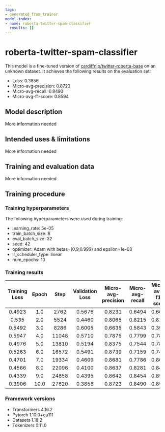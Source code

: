 ```yaml
---
tags:
- generated_from_trainer
model-index:
- name: roberta-twitter-spam-classifier
  results: []
---
```


<!-- This model card has been generated automatically according to the information the Trainer had access to. You
should probably proofread and complete it, then remove this comment. -->

# roberta-twitter-spam-classifier

This model is a fine-tuned version of [cardiffnlp/twitter-roberta-base](https://huggingface.co/cardiffnlp/twitter-roberta-base) on an unknown dataset.
It achieves the following results on the evaluation set:
- Loss: 0.3856
- Micro-avg-precision: 0.8723
- Micro-avg-recall: 0.8490
- Micro-avg-f1-score: 0.8594

## Model description

More information needed

## Intended uses & limitations

More information needed

## Training and evaluation data

More information needed

## Training procedure

### Training hyperparameters

The following hyperparameters were used during training:
- learning_rate: 5e-05
- train_batch_size: 8
- eval_batch_size: 32
- seed: 42
- optimizer: Adam with betas=(0.9,0.999) and epsilon=1e-08
- lr_scheduler_type: linear
- num_epochs: 10

### Training results

| Training Loss | Epoch | Step  | Validation Loss | Micro-avg-precision | Micro-avg-recall | Micro-avg-f1-score |
|:-------------:|:-----:|:-----:|:---------------:|:-------------------:|:----------------:|:------------------:|
| 0.4923        | 1.0   | 2762  | 0.5676          | 0.8231              | 0.6494           | 0.6676             |
| 0.535         | 2.0   | 5524  | 0.4460          | 0.8065              | 0.8215           | 0.8132             |
| 0.5492        | 3.0   | 8286  | 0.6005          | 0.6635              | 0.5843           | 0.3906             |
| 0.5947        | 4.0   | 11048 | 0.5710          | 0.7875              | 0.7799           | 0.7835             |
| 0.4976        | 5.0   | 13810 | 0.5194          | 0.8375              | 0.7544           | 0.7800             |
| 0.5263        | 6.0   | 16572 | 0.5491          | 0.8739              | 0.7159           | 0.7475             |
| 0.4701        | 7.0   | 19334 | 0.4609          | 0.8681              | 0.7786           | 0.8069             |
| 0.4566        | 8.0   | 22096 | 0.4100          | 0.8637              | 0.8281           | 0.8430             |
| 0.4339        | 9.0   | 24858 | 0.4395          | 0.8642              | 0.8454           | 0.8540             |
| 0.3906        | 10.0  | 27620 | 0.3856          | 0.8723              | 0.8490           | 0.8594             |


### Framework versions

- Transformers 4.16.2
- Pytorch 1.10.0+cu111
- Datasets 1.18.2
- Tokenizers 0.11.0
